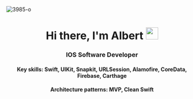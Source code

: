 ![3985-o](https://github.com/AlbertKhaydarov/albertkhaydarov/assets/94747384/64195b33-4e2c-4d9b-8bf5-53d2f3a78a91)

<h1 align="center">Hi there, I'm <target="_blank">Albert</a> 
<img src="https://github.com/blackcater/blackcater/raw/main/images/Hi.gif" height="32"/></h1>
<h3 align="center">IOS Software Developer</h3>

<h4 align="center">Key skills: Swift, UIKit, Snapkit, URLSession, Alamofire, CoreData, Firebase, Carthage</h4>
<h4 align="center">Architecture patterns: MVP, Clean Swift</h4>


<!--
**AlbertKhaydarov/albertkhaydarov** is a ✨ _special_ ✨ repository because its `README.md` (this file) appears on your GitHub profile.

Here are some ideas to get you started:

- 🔭 I’m currently working on ...
- 🌱 I’m currently learning ...
- 👯 I’m looking to collaborate on ...
- 🤔 I’m looking for help with ...
- 💬 Ask me about ...
- 📫 How to reach me: ...
- 😄 Pronouns: ...
- ⚡ Fun fact: ...
-->
